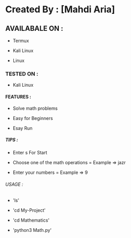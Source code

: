 # Created By : [Mahdi Aria]


## AVAILABALE ON :


* Termux

* Kali Linux

* Linux


### TESTED ON :


* Kali Linux


#### FEATURES :


* Solve math problems

* Easy for Beginners

* Esay Run

##### TIPS :


* Enter s For Start 

* Choose one of the math operations = Example => jazr

* Enter your numbers = Example => 9


###### USAGE :


* 'ls'

* 'cd My-Project'

* 'cd Mathematics'

* 'python3 Math.py'
